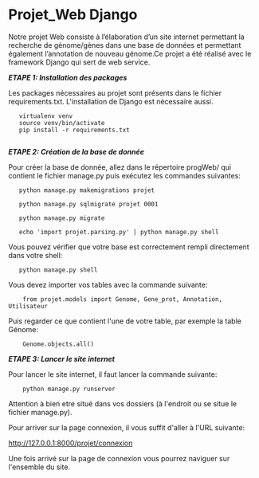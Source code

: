 # Projet_Web Django

Notre projet Web consiste à l’élaboration d’un site internet permettant la recherche de génome/gènes dans une base de données et permettant également l’annotation de nouveau génome.Ce projet a été réalisé avec le framework Django qui sert de web service.

***ETAPE 1: Installation des packages***

Les packages nécessaires au projet sont présents dans le fichier requirements.txt. L'installation de Django est nécessaire aussi.

 ```
    virtualenv venv
    source venv/bin/activate
    pip install -r requirements.txt
    
 ```

***ETAPE 2: Création de la base de donnée***

Pour créer la base de donnée, allez dans le répertoire progWeb/ qui contient le fichier manage.py puis exécutez les commandes suivantes:

 ```
    python manage.py makemigrations projet
 ```
 ```
    python manage.py sqlmigrate projet 0001
 ```
 ```
    python manage.py migrate
 ```
 ```
    echo 'import projet.parsing.py' | python manage.py shell
 ```
Vous pouvez vérifier que votre base est correctement rempli directement dans votre shell:

 ```
    python manage.py shell
 ```
 
Vous devez importer vos tables avec la commande suivante:

```
    from projet.models import Genome, Gene_prot, Annotation, Utilisateur
```
Puis regarder ce que contient l'une de votre table, par exemple la table Génome:

```
    Genome.objects.all()
```

***ETAPE 3: Lancer le site internet***

Pour lancer le site internet, il faut lancer la commande suivante:

```
    python manage.py runserver
```
Attention à bien etre situé dans vos dossiers (à l'endroit ou se situe le fichier manage.py).

Pour arriver sur la page connexion, il vous suffit d'aller à l'URL suivante:

http://127.0.0.1:8000/projet/connexion

Une fois arrivé sur la page de connexion vous pourrez naviguer sur l'ensemble du site.
